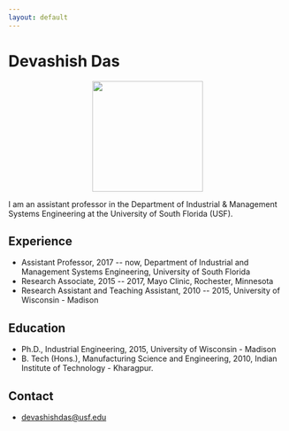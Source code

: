 ```yaml
---
layout: default
---
```


# Devashish Das

<p align="center">
  <img src="fig.png" width = "200px">
</p>

I am an assistant professor in the Department of Industrial & Management Systems Engineering at the University of South Florida (USF).

## <i class="fa fa-cog fa-spin fa-3x fa-fw" style="font-size:1em;"></i>  Experience
* Assistant Professor, 2017 -- now, Department of Industrial and Management Systems Engineering, University of South Florida
* Research Associate, 2015 -- 2017, Mayo Clinic, Rochester, Minnesota
* Research Assistant and Teaching Assistant, 2010 -- 2015,  University of Wisconsin - Madison

## <i class="fa fa-university" style="font-size:1em;"></i> Education

* Ph.D., Industrial Engineering, 2015, University of Wisconsin - Madison
* B. Tech (Hons.), Manufacturing Science and Engineering, 2010, Indian Institute of Technology - Kharagpur.


## <i class="fa fa-address-book" style="font-size:1em;"></i> Contact

* <i class="fa fa-envelope-open" style="font-size:1em;"></i> <a href="mailto:devashishdas@usf.edu" target="_top">devashishdas@usf.edu</a>
<!-- * <i class="fa fa-phone" style="font-size:1em;"></i> +1 507 293 7023 -->